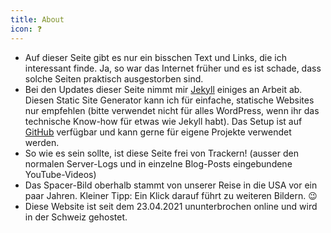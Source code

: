 ```yaml
---
title: About
icon: ❓
---
```


- Auf dieser Seite gibt es nur ein bisschen Text und Links, die ich interessant finde. Ja, so war das Internet früher und es ist schade, dass solche Seiten praktisch ausgestorben sind.
- Bei den Updates dieser Seite nimmt mir [Jekyll](https://jekyllrb.com) einiges an Arbeit ab. Diesen Static Site Generator kann ich für einfache, statische Websites nur empfehlen (bitte verwendet nicht für alles WordPress, wenn ihr das technische Know-how für etwas wie Jekyll habt). Das Setup ist auf [GitHub](https://github.com/michelneeser/personal-website) verfügbar und kann gerne für eigene Projekte verwendet werden.
- So wie es sein sollte, ist diese Seite frei von Trackern! (ausser den normalen Server-Logs und in einzelne Blog-Posts eingebundene YouTube-Videos)
- Das Spacer-Bild oberhalb stammt von unserer Reise in die USA vor ein paar Jahren. Kleiner Tipp: Ein Klick darauf führt zu weiteren Bildern. 😉
- Diese Website ist seit dem 23.04.2021 ununterbrochen online und wird in der Schweiz gehostet.
